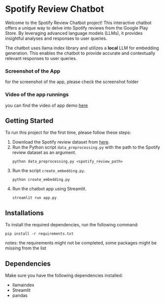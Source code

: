 # Spotify Review Chatbot

Welcome to the Spotify Review Chatbot project! This interactive chatbot offers a unique way to delve into Spotify reviews from the Google Play Store. By leveraging advanced language models (LLMs), it provides insightful analyses and responses to user queries.

The chatbot uses llama index library and  utilizes a <b>local</b> LLM for embedding generation. This enables the chatbot to provide accurate and contextually relevant responses to user queries.


### Screenshot of the App
for the screenshot of the app, please check the screenshot folder

### Video of the app runnings
you can find the video of app demo [here](https://drive.google.com/file/d/1Z3yXrxAgzT8PKbrKG6wOFTHSSqGObfFW/view?usp=drive_link)

## Getting Started
 
To run this project for the first time, please follow these steps:

1. Download the Spotify review dataset from [here](https://drive.google.com/file/d/1_xaRB6d2K_9-1dUmdU0GjtaqPO7uQnTM/view).
2. Run the Python script `data_preprocessing.py` with the path to the Spotify review dataset as an argument.
    ```
    python data_preprocessing.py <spotify_review_path>
    ```
3. Run the script `create_embedding.py`.
    ```
    python create_embedding.py
    ```
4. Run the chatbot app using Streamlit.
    ```
    streamlit run app.py
    ```

## Installations

To install the required dependencies, run the following command:
```
pip install -r requirements.txt
```
notes: the requirements might not be completed, some packages might be missing from the list
## Dependencies

Make sure you have the following dependencies installed:

- llamaindex
- Streamlit
- pandas